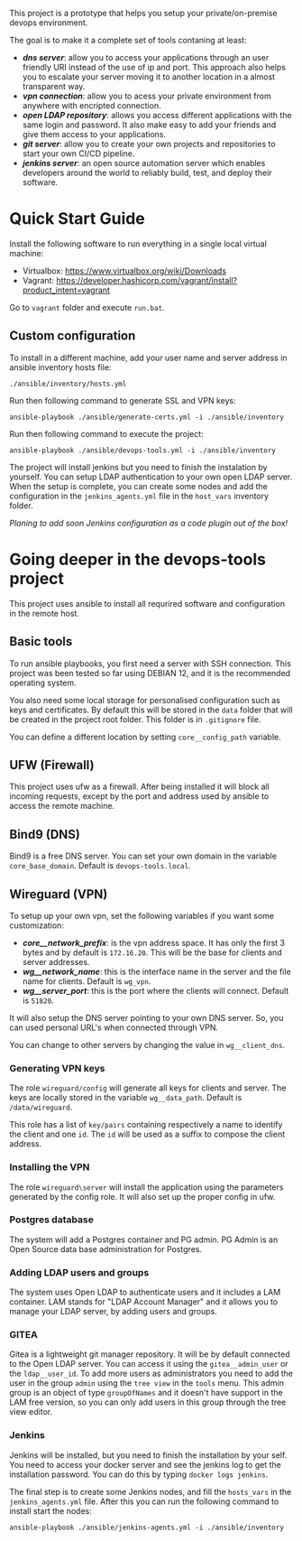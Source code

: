 
This project is a prototype that helps you setup your private/on-premise devops environment.

The goal is to make it a complete set of tools contaning at least:
- ***dns server***:  allow you to access your applications through an user friendly URI instead of the use of ip and port. This approach also helps you to escalate your server moving it to another location in a almost transparent way.
- ***vpn connection***: allow you to acess your private environment from anywhere with encripted connection.
- ***open LDAP repository***: allows you access different applications with the same login and password. It also make easy to add your friends and give them access to your applications.
- ***git server***: allow you to create your own projects and repositories to start your own CI/CD pipeline. 
- ***jenkins server***: an open source automation server which enables developers around the world to reliably build, test, and deploy their software.

# Quick Start Guide

Install the following software to run everything in a single local virtual machine:
- Virtualbox: https://www.virtualbox.org/wiki/Downloads
- Vagrant: https://developer.hashicorp.com/vagrant/install?product_intent=vagrant
  
Go to `vagrant` folder and execute `run.bat`.

## Custom configuration

To install in a different machine, add your user name and server address in ansible inventory hosts file:
```
./ansible/inventory/hosts.yml
```

Run then following command to generate SSL and VPN keys:
```
ansible-playbook ./ansible/generate-certs.yml -i ./ansible/inventory
```

Run then following command to execute the project:
```
ansible-playbook ./ansible/devops-tools.yml -i ./ansible/inventory
```

The project will install jenkins but you need to finish the instalation by yourself.
You can setup LDAP authentication to your own open LDAP server.
When the setup is complete, you can create some nodes and add the configuration in the `jenkins_agents.yml` file in the `host_vars` inventory folder.

_Planing to add soon Jenkins configuration as a code plugin out of the box!_

# Going deeper in the devops-tools project

This project uses ansible to install all requrired software and configuration in the remote host.

## Basic tools

To run ansible playbooks, you first need a server with SSH connection. 
This project was been tested so far using DEBIAN 12, and it is the recommended operating system.

You also need some local storage for personalised configuration such as keys and certificates. By default this will be stored in the `data` folder that will be created in the project root folder. This folder is in `.gitignore` file.

You can define a different location by setting `core__config_path` variable.

## UFW (Firewall)

This project uses ufw as a firewall. After being installed it will block all incoming requests, except by the port and address used by ansible to access the remote machine.

## Bind9 (DNS)

Bind9 is a free DNS server.
You can set your own domain in the variable `core_base_domain`. Default is `devops-tools.local`.

## Wireguard (VPN)

To setup up your own vpn, set the following variables if you want some customization:
- ***core__network_prefix***: is the vpn address space. It has only the first 3 bytes and by default is `172.16.20`. This will be the base for clients and server addresses.
- ***wg__network_name***: this is the interface name in the server and the file name for clients. Default is `wg_vpn`.
- ***wg__server_port***: this is the port where the clients will connect.  Default is `51820`.

It will also setup the DNS server pointing to your own DNS server. So, you can used personal URL's when connected through VPN.

You can change to other servers by changing the value in `wg__client_dns`.

### Generating VPN keys

The role `wireguard/config` will generate all keys for clients and server. The keys are locally stored in the variable `wg__data_path`. Default is `/data/wireguard`.

This role has a list of `key/pairs` containing respectively a name to identify the client and one `id`. The `id` will be used as a suffix to compose the client address.

### Installing the VPN

The role `wireguard\server` will install the application using the parameters generated by the config role. It will also set up the proper config in ufw.

### Postgres database

The system will add a Postgres container and PG admin.
PG Admin is an Open Source data base administration for Postgres.

### Adding LDAP users and groups

The system uses Open LDAP to authenticate users and it includes a LAM container.
LAM stands for "LDAP Account Manager" and it allows you to manage your LDAP server, by adding users and groups.

### GITEA

Gitea is a lightweight git manager repository.
It will be by default connected to the Open LDAP server.
You can access it using the `gitea__admin_user` or the `ldap__user_id`.
To add more users as administrators you need to add the user in the group `admin` using the `tree view` in the `tools` menu.
This admin group is an object of type `groupOfNames` and it doesn't have support in the LAM free version, so you can only add users in this group through the tree view editor.

### Jenkins

Jenkins will be installed, but you need to finish the installation by your self.
You need to access your docker server and see the jenkins log to get the installation password. You can do this by typing `docker logs jenkins`.

The final step is to create some Jenkins nodes, and fill the `hosts_vars` in the `jenkins_agents.yml` file.
After this you can run the following command to install start the nodes: 

```
ansible-playbook ./ansible/jenkins-agents.yml -i ./ansible/inventory
```
